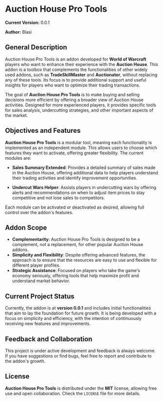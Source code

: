 # Auction House Pro Tools

**Current Version:** 0.0.1

**Author:** Blasi

## General Description

Auction House Pro Tools is an addon developed for **World of Warcraft** players who want to enhance their experience with the **Auction House**. This addon is a toolbox that complements the functionalities of other widely used addons, such as **TradeSkillMaster** and **Auctionator**, without replacing any of these tools. Its focus is to provide additional support and useful insights for players who want to optimize their trading transactions.

The goal of **Auction House Pro Tools** is to make buying and selling decisions more efficient by offering a broader view of Auction House activities. Designed for more experienced players, it provides specific tools for sales analysis, undercutting strategies, and other important aspects of the market.

## Objectives and Features

**Auction House Pro Tools** is a modular tool, meaning each functionality is implemented as an independent module. This allows users to choose which features they want to activate, offering greater flexibility. The current modules are:

- **Sales Summary Extended**: Provides a detailed summary of sales made in the Auction House, offering additional data to help players understand their trading activities and identify improvement opportunities.

- **Undercut Wars Helper**: Assists players in undercutting wars by offering alerts and recommendations on when to adjust item prices to stay competitive and not lose sales to competitors.

Each module can be activated or deactivated as desired, allowing full control over the addon's features.

## Addon Scope

- **Complementarity**: Auction House Pro Tools is designed to be a complement, not a replacement, for other popular Auction House addons.
- **Simplicity and Flexibility**: Despite offering advanced features, the approach is to ensure that the resources are easy to use and flexible for different player profiles.
- **Strategic Assistance**: Focused on players who take the game's economy seriously, offering tools that help maximize profit and understand market behavior.

## Current Project Status

Currently, the addon is at **version 0.0.1** and includes initial functionalities that aim to lay the foundation for future growth. It is being developed with a focus on simplicity and efficiency, with the intention of continuously receiving new features and improvements.


## Feedback and Collaboration

This project is under active development and feedback is always welcome. If you have suggestions or find bugs, feel free to report and contribute to the addon's growth.

## License

**Auction House Pro Tools** is distributed under the **MIT** license, allowing free use and open collaboration. Check the `LICENSE` file for more details.
